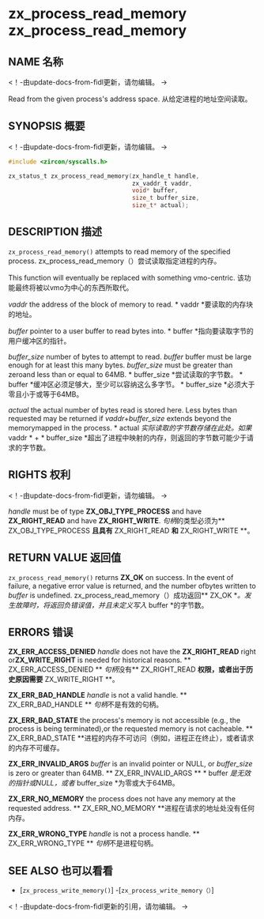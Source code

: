  
# zx_process_read_memory  zx_process_read_memory 

 
## NAME  名称 

<!-- Updated by update-docs-from-fidl, do not edit. -->  <！-由update-docs-from-fidl更新，请勿编辑。 ->

Read from the given process's address space.  从给定进程的地址空间读取。

 
## SYNOPSIS  概要 

<!-- Updated by update-docs-from-fidl, do not edit. -->  <！-由update-docs-from-fidl更新，请勿编辑。 ->

```c
#include <zircon/syscalls.h>

zx_status_t zx_process_read_memory(zx_handle_t handle,
                                   zx_vaddr_t vaddr,
                                   void* buffer,
                                   size_t buffer_size,
                                   size_t* actual);
```
 

 
## DESCRIPTION  描述 

`zx_process_read_memory()` attempts to read memory of the specified process.  zx_process_read_memory（）尝试读取指定进程的内存。

This function will eventually be replaced with something vmo-centric.  该功能最终将被以vmo为中心的东西所取代。

*vaddr* the address of the block of memory to read.  * vaddr *要读取的内存块的地址。

*buffer* pointer to a user buffer to read bytes into.  * buffer *指向要读取字节的用户缓冲区的指针。

*buffer_size* number of bytes to attempt to read. *buffer* buffer must be large enough for at least this many bytes. *buffer_size* must be greater than zeroand less than or equal to 64MB. * buffer_size *尝试读取的字节数。 * buffer *缓冲区必须足够大，至少可以容纳这么多字节。 * buffer_size *必须大于零且小于或等于64MB。

*actual* the actual number of bytes read is stored here. Less bytes than requested may be returned if *vaddr*+*buffer_size* extends beyond the memorymapped in the process. * actual *实际读取的字节数存储在此处。如果* vaddr * + * buffer_size *超出了进程中映射的内存，则返回的字节数可能少于请求的字节数。

 
## RIGHTS  权利 

<!-- Updated by update-docs-from-fidl, do not edit. -->  <！-由update-docs-from-fidl更新，请勿编辑。 ->

*handle* must be of type **ZX_OBJ_TYPE_PROCESS** and have **ZX_RIGHT_READ** and have **ZX_RIGHT_WRITE**.  *句柄*的类型必须为** ZX_OBJ_TYPE_PROCESS **且具有** ZX_RIGHT_READ **和** ZX_RIGHT_WRITE **。

 
## RETURN VALUE  返回值 

`zx_process_read_memory()` returns **ZX_OK** on success. In the event of failure, a negative error value is returned, and the number ofbytes written to *buffer* is undefined. zx_process_read_memory（）成功返回** ZX_OK **。发生故障时，将返回负错误值，并且未定义写入* buffer *的字节数。

 
## ERRORS  错误 

**ZX_ERR_ACCESS_DENIED**  *handle* does not have the **ZX_RIGHT_READ** right or**ZX_WRITE_RIGHT** is needed for historical reasons. ** ZX_ERR_ACCESS_DENIED ** *句柄*没有** ZX_RIGHT_READ **权限，或者出于历史原因需要** ZX_WRITE_RIGHT **。

**ZX_ERR_BAD_HANDLE**  *handle* is not a valid handle.  ** ZX_ERR_BAD_HANDLE ** *句柄*不是有效的句柄。

**ZX_ERR_BAD_STATE**  the process's memory is not accessible (e.g., the process is being terminated),or the requested memory is not cacheable. ** ZX_ERR_BAD_STATE **进程的内存不可访问（例如，进程正在终止），或者请求的内存不可缓存。

**ZX_ERR_INVALID_ARGS** *buffer* is an invalid pointer or NULL, or *buffer_size* is zero or greater than 64MB. ** ZX_ERR_INVALID_ARGS ** * buffer *是无效的指针或NULL，或者* buffer_size *为零或大于64MB。

**ZX_ERR_NO_MEMORY** the process does not have any memory at the requested address. ** ZX_ERR_NO_MEMORY **进程在请求的地址处没有任何内存。

**ZX_ERR_WRONG_TYPE**  *handle* is not a process handle.  ** ZX_ERR_WRONG_TYPE ** *句柄*不是进程句柄。

 
## SEE ALSO  也可以看看 

 
 - [`zx_process_write_memory()`]  -[`zx_process_write_memory（）`]

<!-- References updated by update-docs-from-fidl, do not edit. -->  <！-由update-docs-from-fidl更新的引用，请勿编辑。 ->

